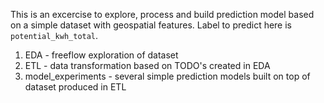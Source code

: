 This is an excercise to explore, process and build prediction model based on a simple dataset with geospatial features.
Label to predict here is `potential_kwh_total`.

1. EDA - freeflow exploration of dataset
2. ETL - data transformation based on TODO's created in EDA
3. model_experiments - several simple prediction models built on top of dataset produced in ETL
